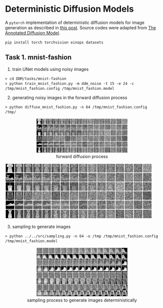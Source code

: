 # Deterministic Diffusion Models

A `pytorch` implementation of deterministic diffusion models for image generation as described in [this post](https://incml.github.io/2023/12/20/Deterministic-Diffusion-Models.html). Source codes were adapted from [The Annotated Diffusion Model](https://huggingface.co/blog/annotated-diffusion).

```
pip install torch torchvision einops datasets

```

## Task 1. mnist-fashion


1. train UNet models using noisy images
```
> cd DDM/tasks/mnist-fashion
> python train_mnist_fashion.py -m ddm_noise -t 15 -e 24 -c /tmp/mnist_fashion.config /tmp/mnist_fashion.model

```

2. generating noisy images in the forward diffusion process

```
> python diffuse_mnist_fashion.py -n 64 /tmp/mnist_fashion.config /tmp/

```
<div style="text-align: center">
<img src="images/mnist-fashion-diffusion.png" width="300">
<figcaption> forward diffusion process </figcaption>
</div>

![forward diffusion process](./images/mnist-fashion-diffusion.png?raw=true "Diffusion")

3. sampling to generate images
```
> python ../../src/sampling.py -n 64 -o /tmp /tmp/mnist_fashion.config /tmp/mnist_fashion.model

```
<div style="text-align: center">
<img src="images/mnist-fashion-sampling.png" width="300">
<figcaption> sampling process to generate images deterministically  </figcaption>
</div>
